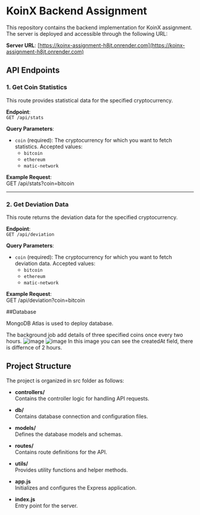 # KoinX Backend Assignment

This repository contains the backend implementation for KoinX assignment. The server is deployed and accessible through the following URL:

**Server URL**: [https://koinx-assignment-h8jt.onrender.com](https://koinx-assignment-h8jt.onrender.com)

## API Endpoints

### 1. Get Coin Statistics
This route provides statistical data for the specified cryptocurrency.

**Endpoint**:  
`GET /api/stats`

**Query Parameters**:
- `coin` (required): The cryptocurrency for which you want to fetch statistics. Accepted values:
  - `bitcoin`
  - `ethereum`
  - `matic-network`

**Example Request**:  
GET /api/stats?coin=bitcoin


---

### 2. Get Deviation Data
This route returns the deviation data for the specified cryptocurrency.

**Endpoint**:  
`GET /api/deviation`

**Query Parameters**:
- `coin` (required): The cryptocurrency for which you want to fetch deviation data. Accepted values:
  - `bitcoin`
  - `ethereum`
  - `matic-network`

**Example Request**:  
GET /api/deviation?coin=bitcoin

##Database

MongoDB Atlas is used to deploy database.

The background job add details of three specified coins once every two hours.
![image](https://github.com/user-attachments/assets/4da85311-2a90-4bae-95f5-3cf9ec2982ef)
![image](https://github.com/user-attachments/assets/68ed6ed3-e16b-44a2-a0b5-f3a74913d639)
In this image you can see the createdAt field, there is differnce of 2 hours.


## Project Structure

The project is organized in src folder as follows:

- **controllers/**  
  Contains the controller logic for handling API requests.

- **db/**  
  Contains database connection and configuration files.

- **models/**  
  Defines the database models and schemas.

- **routes/**  
  Contains route definitions for the API.

- **utils/**  
  Provides utility functions and helper methods.

- **app.js**  
  Initializes and configures the Express application.

- **index.js**  
  Entry point for the server.

